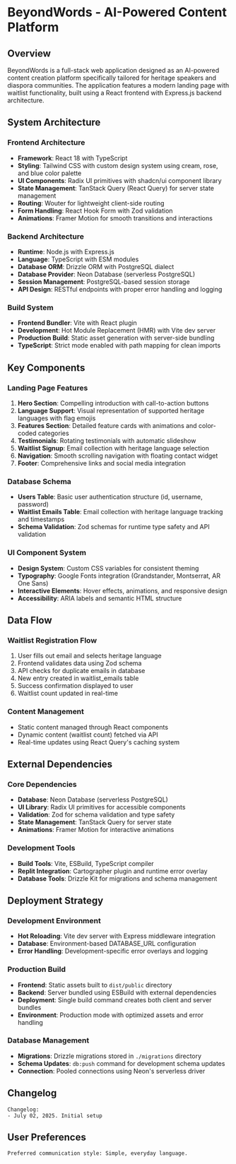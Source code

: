 # BeyondWords - AI-Powered Content Platform

## Overview

BeyondWords is a full-stack web application designed as an AI-powered content creation platform specifically tailored for heritage speakers and diaspora communities. The application features a modern landing page with waitlist functionality, built using a React frontend with Express.js backend architecture.

## System Architecture

### Frontend Architecture
- **Framework**: React 18 with TypeScript
- **Styling**: Tailwind CSS with custom design system using cream, rose, and blue color palette
- **UI Components**: Radix UI primitives with shadcn/ui component library
- **State Management**: TanStack Query (React Query) for server state management
- **Routing**: Wouter for lightweight client-side routing
- **Form Handling**: React Hook Form with Zod validation
- **Animations**: Framer Motion for smooth transitions and interactions

### Backend Architecture
- **Runtime**: Node.js with Express.js
- **Language**: TypeScript with ESM modules
- **Database ORM**: Drizzle ORM with PostgreSQL dialect
- **Database Provider**: Neon Database (serverless PostgreSQL)
- **Session Management**: PostgreSQL-based session storage
- **API Design**: RESTful endpoints with proper error handling and logging

### Build System
- **Frontend Bundler**: Vite with React plugin
- **Development**: Hot Module Replacement (HMR) with Vite dev server
- **Production Build**: Static asset generation with server-side bundling
- **TypeScript**: Strict mode enabled with path mapping for clean imports

## Key Components

### Landing Page Features
1. **Hero Section**: Compelling introduction with call-to-action buttons
2. **Language Support**: Visual representation of supported heritage languages with flag emojis
3. **Features Section**: Detailed feature cards with animations and color-coded categories
4. **Testimonials**: Rotating testimonials with automatic slideshow
5. **Waitlist Signup**: Email collection with heritage language selection
6. **Navigation**: Smooth scrolling navigation with floating contact widget
7. **Footer**: Comprehensive links and social media integration

### Database Schema
- **Users Table**: Basic user authentication structure (id, username, password)
- **Waitlist Emails Table**: Email collection with heritage language tracking and timestamps
- **Schema Validation**: Zod schemas for runtime type safety and API validation

### UI Component System
- **Design System**: Custom CSS variables for consistent theming
- **Typography**: Google Fonts integration (Grandstander, Montserrat, AR One Sans)
- **Interactive Elements**: Hover effects, animations, and responsive design
- **Accessibility**: ARIA labels and semantic HTML structure

## Data Flow

### Waitlist Registration Flow
1. User fills out email and selects heritage language
2. Frontend validates data using Zod schema
3. API checks for duplicate emails in database
4. New entry created in waitlist_emails table
5. Success confirmation displayed to user
6. Waitlist count updated in real-time

### Content Management
- Static content managed through React components
- Dynamic content (waitlist count) fetched via API
- Real-time updates using React Query's caching system

## External Dependencies

### Core Dependencies
- **Database**: Neon Database (serverless PostgreSQL)
- **UI Library**: Radix UI primitives for accessible components
- **Validation**: Zod for schema validation and type safety
- **State Management**: TanStack Query for server state
- **Animations**: Framer Motion for interactive animations

### Development Tools
- **Build Tools**: Vite, ESBuild, TypeScript compiler
- **Replit Integration**: Cartographer plugin and runtime error overlay
- **Database Tools**: Drizzle Kit for migrations and schema management

## Deployment Strategy

### Development Environment
- **Hot Reloading**: Vite dev server with Express middleware integration
- **Database**: Environment-based DATABASE_URL configuration
- **Error Handling**: Development-specific error overlays and logging

### Production Build
- **Frontend**: Static assets built to `dist/public` directory
- **Backend**: Server bundled using ESBuild with external dependencies
- **Deployment**: Single build command creates both client and server bundles
- **Environment**: Production mode with optimized assets and error handling

### Database Management
- **Migrations**: Drizzle migrations stored in `./migrations` directory
- **Schema Updates**: `db:push` command for development schema updates
- **Connection**: Pooled connections using Neon's serverless driver

## Changelog

```
Changelog:
- July 02, 2025. Initial setup
```

## User Preferences

```
Preferred communication style: Simple, everyday language.
```